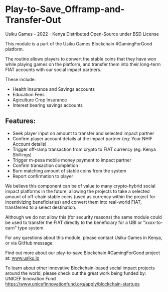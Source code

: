 # Play-to-Save_Offramp-and-Transfer-Out
Usiku Games - 2022 - Kenya
Distributed Open-Source under BSD License

This module is a part of the Usiku Games Blockchain #GamingForGood platform. 

The routine allows players to convert the stable coins that they have won while playing games on the platform, and transfer them into their long-term FIAT accounts with our social impact partners.

These include:
  - Health Insurance and Savings accounts
  - Education Fees
  - Agiculture Crop Insurance
  - Interest bearing savings accounts

## Features:
  - Seek player input on amount to transfer and selected impact partner
  - Confirm player account details at the impact partner (eg: Your NHIF Account details)
  - Trigger off-ramp transaction from crypto to FIAT currency (eg: Kenya Shillings)
  - Trigger m-pesa mobile money payment to impact partner
  - Confirm transaction completion
  - Burn matching amount of stable coins from the system
  - Report confirmation to player
  
We believe this component can be of value to many crypto-hybrid social impact platforms in the future, allowing the projects to take a selected amount of off-chain stable coins (used as currency within the project for incentivizing beneficiaries) and convert them into real-world FIAT, transferred to a select destination.

Although we do not allow this (for security reasons) the same module could be used to transfer the FIAT directly to the beneficiary for a UBI or "xxxx-to-earn" type system.

For any questions about this module, please contact Usiku Games in Kenya, or via GitHub message.

Find out more about our play-to-save Blockchain #GamingForGood project at: www.usiku.io

To learn about other innovative Blockchain-based social impact projects around the world, please check out the great work being funded by:
     UNICEF Innovation Fund
     https://www.unicefinnovationfund.org/apply/blockchain-startups
